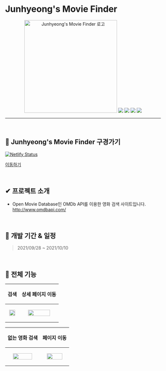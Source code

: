 # Junhyeong's Movie Finder
<div align="center">
  <img width="300px" src='https://user-images.githubusercontent.com/85148549/147532297-aa709876-55e1-4eed-a857-0e90a581dd58.PNG' alt="Junhyeong's Movie Finder 로고"/>

  <img src="https://img.shields.io/badge/Vue-v3.2.19-4FC08D?logo=Vue.js"/>
  <img src="https://img.shields.io/badge/Vuex-v4.0.2-1867C0"/>
  <img src="https://img.shields.io/badge/VueRouter-v4.0.11-671CDE"/>
  <img src="https://img.shields.io/badge/axios-v0.22.0-671CDE"/>
</div>

<hr />
<br />

## 💨 Junhyeong's Movie Finder 구경가기


[![Netlify Status](https://api.netlify.com/api/v1/badges/c5b2debb-4435-4ab8-8a4b-1ae9fd13795d/deploy-status)](https://app.netlify.com/sites/ecstatic-banach-db4c1a/deploys)

[이동하기](https://junhyeongs-movie-finder.netlify.app/)

<br />

## ✔ 프로젝트 소개

- Open Movie Database인 OMDb API를 이용한 영화 검색 사이트입니다.
http://www.omdbapi.com/

<br />

## 📅 개발 기간 & 일정

> 2021/09/28 ~ 2021/10/10

<br />

## 📢 전체 기능

|<p align="center">검색</p>|<p align="center">상세 페이지 이동</p>|
|------|------|
|<p align="center"><img src="https://user-images.githubusercontent.com/85148549/147534518-30842fdc-18d2-47f7-8724-1701707a51b6.gif" width=80%/></p> |<p align="center"><img src="https://user-images.githubusercontent.com/85148549/147534523-fb2014df-1cca-499c-a042-2177066332aa.gif" width=80%/></p> |


|<p align="center">없는 영화 검색</p>|<p align="center">페이지 이동</p>|
|------|------|
|<p align="center"><img src="https://user-images.githubusercontent.com/85148549/147534526-cc5012e0-12a7-49fc-874c-7b3fb2b4f7fa.gif" width=80%/></p> |<p align="center"><img src="https://user-images.githubusercontent.com/85148549/147534529-6add45d7-dc1c-4ba9-a640-4e32c643775b.gif" width=80%/></p> |
